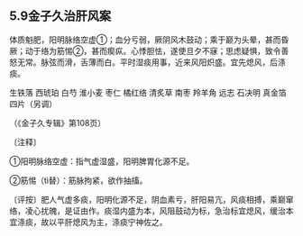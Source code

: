 ## 5.9金子久治肝风案

体质魁肥，阳明脉络空虚①；血分亏弱，厥阴风木鼓动；乘于巅为头晕，甚而昏厥；动于络为筋惕②，甚而瘈疭。心悸胆怯，遂使旦夕不寐；思虑疑惧，致令善怒无常。脉弦而滑，舌薄而白。平时湿痰用事，近来风阳炽盛。宜先熄风，后涤痰。

生铁落 西琥珀 白芍 淮小麦 枣仁 橘红络 清炙草 南枣 羚羊角 远志 石决明 真金箔四片（另调）

（《金子久专辑》第108页）

〔注释〕

①阳明脉络空虚：指气虚湿盛，阳明脾胃化源不足。

②筋惕（tì替）：筋脉拘紧，欲作抽搐。

〔评按〕肥人气虚多痰，阳明化源不足，阴血素亏，肝阳易亢，风痰相搏，乘巅窜络，凌心扰魄，是证由作。痰湿内盛为本，风阻鼓动为标，急治标宜熄风，缓治本宜涤痰，故以平肝熄风为主，涤痰宁神佐之。
